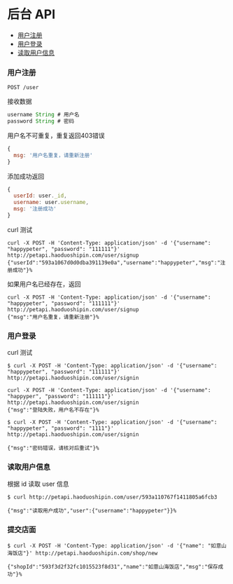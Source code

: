 # 后台 API

- [用户注册](https://github.com/happypeter/petpetgo/tree/master/api#用户注册)
- [用户登录](#用户登录)
- [读取用户信息](#读取用户信息)

### 用户注册

```
POST /user
```

接收数据

```js
username String # 用户名
password String # 密码
```


用户名不可重复，重复返回403错误

```js
{
  msg: '用户名重复，请重新注册'
}
```

添加成功返回

```js
{
  userId: user._id,
  username: user.username,
  msg: '注册成功'
}
```

curl 测试

```
curl -X POST -H 'Content-Type: application/json' -d '{"username": "happypeter", "password": "111111"}' http://petapi.haoduoshipin.com/user/signup
{"userId":"593a1067d0d0dba391139e0a","username":"happypeter","msg":"注册成功"}%
```

如果用户名已经存在，返回

```
curl -X POST -H 'Content-Type: application/json' -d '{"username": "happypeter", "password": "111111"}' http://petapi.haoduoshipin.com/user/signup
{"msg":"用户名重复，请重新注册"}%
```

### 用户登录

curl 测试

```
$ curl -X POST -H 'Content-Type: application/json' -d '{"username": "happypeter", "password": "111111"}' http://petapi.haoduoshipin.com/user/signin

curl -X POST -H 'Content-Type: application/json' -d '{"username": "happyper", "password": "111111"}' http://petapi.haoduoshipin.com/user/signin
{"msg":"登陆失败，用户名不存在"}%

$ curl -X POST -H 'Content-Type: application/json' -d '{"username": "happypeter", "password": "1111"}' http://petapi.haoduoshipin.com/user/signin

{"msg":"密码错误，请核对后重试"}%
```

### 读取用户信息

根据 id 读取 user 信息

```
$ curl http://petapi.haoduoshipin.com/user/593a110767f1411805a6fcb3

{"msg":"读取用户成功","user":{"username":"happypeter"}}%
```


### 提交店面

```
$ curl -X POST -H 'Content-Type: application/json' -d '{"name": "如意山海饭店"}' http://petapi.haoduoshipin.com/shop/new

{"shopId":"593f3d2f32fc1015523f8d31","name":"如意山海饭店","msg":"保存成功"}%
```
